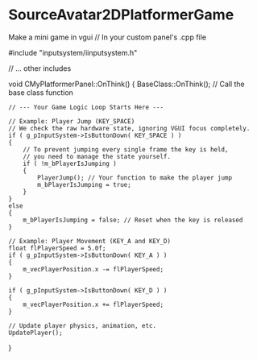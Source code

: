 # SourceAvatar2DPlatformerGame
Make a mini game in vgui 
// In your custom panel's .cpp file

#include "inputsystem/iinputsystem.h"

// ... other includes

void CMyPlatformerPanel::OnThink()
{
    BaseClass::OnThink(); // Call the base class function

    // --- Your Game Logic Loop Starts Here ---

    // Example: Player Jump (KEY_SPACE)
    // We check the raw hardware state, ignoring VGUI focus completely.
    if ( g_pInputSystem->IsButtonDown( KEY_SPACE ) )
    {
        // To prevent jumping every single frame the key is held,
        // you need to manage the state yourself.
        if ( !m_bPlayerIsJumping )
        {
            PlayerJump(); // Your function to make the player jump
            m_bPlayerIsJumping = true;
        }
    }
    else
    {
        m_bPlayerIsJumping = false; // Reset when the key is released
    }

    // Example: Player Movement (KEY_A and KEY_D)
    float flPlayerSpeed = 5.0f;
    if ( g_pInputSystem->IsButtonDown( KEY_A ) )
    {
        m_vecPlayerPosition.x -= flPlayerSpeed;
    }

    if ( g_pInputSystem->IsButtonDown( KEY_D ) )
    {
        m_vecPlayerPosition.x += flPlayerSpeed;
    }

    // Update player physics, animation, etc.
    UpdatePlayer();
}
